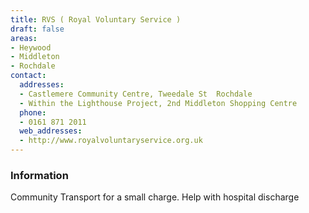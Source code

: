 ```yaml
---
title: RVS ( Royal Voluntary Service )
draft: false
areas:
- Heywood
- Middleton
- Rochdale
contact:
  addresses:
  - Castlemere Community Centre, Tweedale St  Rochdale
  - Within the Lighthouse Project, 2nd Middleton Shopping Centre
  phone:
  - 0161 871 2011
  web_addresses:
  - http://www.royalvoluntaryservice.org.uk
---
```


### Information
Community Transport for a small charge. Help with hospital discharge

